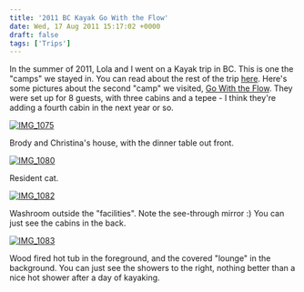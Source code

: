```yaml
---
title: '2011 BC Kayak Go With the Flow'
date: Wed, 17 Aug 2011 15:17:02 +0000
draft: false
tags: ['Trips']
---
```


In the summer of 2011, Lola and I went on a Kayak trip in BC. This is one the "camps" we stayed in. You can read about the rest of the trip [here](http://02ccd16.netsolhost.com/wp1/?p=613 "2011 BC Kayak"). Here's some pictures about the second "camp" we visited, [Go With the Flow](http://www.kayakingbritishcolumbia.com/index.html). They were set up for 8 guests, with three cabins and a tepee - I think they're adding a fourth cabin in the next year or so.

[![IMG_1075](http://silverfiddle.smugmug.com/Travel/bckayak2011/i-W9p2vhJ/0/S/IMG1075-S.jpg "IMG_1075")](http://silverfiddle.smugmug.com/Travel/bckayak2011/18535909_m3RB8M#1430992595_W9p2vhJ-A-LB "IMG_1075")

Brody and Christina's house, with the dinner table out front.

[![IMG_1080](http://silverfiddle.smugmug.com/Travel/bckayak2011/i-zvdb58K/0/S/IMG1080-S.jpg "IMG_1080")](http://silverfiddle.smugmug.com/Travel/bckayak2011/18535909_m3RB8M#1430996555_zvdb58K-A-LB "IMG_1080")

Resident cat.

[![IMG_1082](http://silverfiddle.smugmug.com/Travel/bckayak2011/i-CW6ZG7B/0/S/IMG1082-S.jpg "IMG_1082")](http://silverfiddle.smugmug.com/Travel/bckayak2011/18535909_m3RB8M#1430998415_CW6ZG7B-A-LB "IMG_1082")

Washroom outside the "facilities". Note the see-through mirror :) You can just see the cabins in the back.

[![IMG_1083](http://silverfiddle.smugmug.com/Travel/bckayak2011/i-FKXRLvd/0/S/IMG1083-S.jpg "IMG_1083")](http://silverfiddle.smugmug.com/Travel/bckayak2011/18535909_m3RB8M#1431000982_FKXRLvd-A-LB "IMG_1083")

Wood fired hot tub in the foreground, and the covered "lounge" in the background. You can just see the showers to the right, nothing better than a nice hot shower after a day of kayaking.
